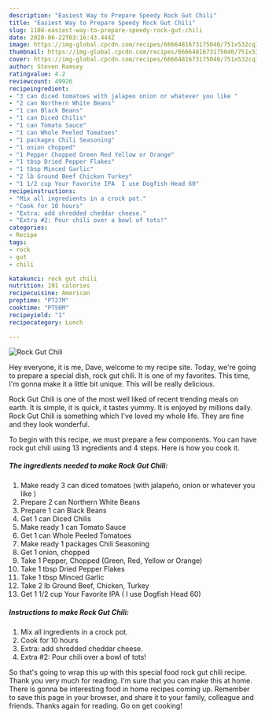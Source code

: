 ```yaml
---
description: "Easiest Way to Prepare Speedy Rock Gut Chili"
title: "Easiest Way to Prepare Speedy Rock Gut Chili"
slug: 1108-easiest-way-to-prepare-speedy-rock-gut-chili
date: 2020-06-22T03:16:43.444Z
image: https://img-global.cpcdn.com/recipes/6666481673175040/751x532cq70/rock-gut-chili-recipe-main-photo.jpg
thumbnail: https://img-global.cpcdn.com/recipes/6666481673175040/751x532cq70/rock-gut-chili-recipe-main-photo.jpg
cover: https://img-global.cpcdn.com/recipes/6666481673175040/751x532cq70/rock-gut-chili-recipe-main-photo.jpg
author: Steven Ramsey
ratingvalue: 4.2
reviewcount: 49926
recipeingredient:
- "3 can diced tomatoes with jalapeo onion or whatever you like "
- "2 can Northern White Beans"
- "1 can Black Beans"
- "1 can Diced Chilis"
- "1 can Tomato Sauce"
- "1 can Whole Peeled Tomatoes"
- "1 packages Chili Seasoning"
- "1 onion chopped"
- "1 Pepper Chopped Green Red Yellow or Orange"
- "1 tbsp Dried Pepper Flakes"
- "1 tbsp Minced Garlic"
- "2 lb Ground Beef Chicken Turkey"
- "1 1/2 cup Your Favorite IPA  I use Dogfish Head 60"
recipeinstructions:
- "Mix all ingredients in a crock pot."
- "Cook for 10 hours"
- "Extra: add shredded cheddar cheese."
- "Extra #2: Pour chili over a bowl of tots!"
categories:
- Recipe
tags:
- rock
- gut
- chili

katakunci: rock gut chili 
nutrition: 191 calories
recipecuisine: American
preptime: "PT27M"
cooktime: "PT50M"
recipeyield: "1"
recipecategory: Lunch

---
```



![Rock Gut Chili](https://img-global.cpcdn.com/recipes/6666481673175040/751x532cq70/rock-gut-chili-recipe-main-photo.jpg)

Hey everyone, it is me, Dave, welcome to my recipe site. Today, we're going to prepare a special dish, rock gut chili. It is one of my favorites. This time, I'm gonna make it a little bit unique. This will be really delicious.



Rock Gut Chili is one of the most well liked of recent trending meals on earth. It is simple, it is quick, it tastes yummy. It is enjoyed by millions daily. Rock Gut Chili is something which I've loved my whole life. They are fine and they look wonderful.


To begin with this recipe, we must prepare a few components. You can have rock gut chili using 13 ingredients and 4 steps. Here is how you cook it.

<!--inarticleads1-->

##### The ingredients needed to make Rock Gut Chili:

1. Make ready 3 can diced tomatoes (with jalapeño, onion or whatever you like )
1. Prepare 2 can Northern White Beans
1. Prepare 1 can Black Beans
1. Get 1 can Diced Chilis
1. Make ready 1 can Tomato Sauce
1. Get 1 can Whole Peeled Tomatoes
1. Make ready 1 packages Chili Seasoning
1. Get 1 onion, chopped
1. Take 1 Pepper, Chopped (Green, Red, Yellow or Orange)
1. Take 1 tbsp Dried Pepper Flakes
1. Take 1 tbsp Minced Garlic
1. Take 2 lb Ground Beef, Chicken, Turkey
1. Get 1 1/2 cup Your Favorite IPA ( I use Dogfish Head 60)




<!--inarticleads2-->

##### Instructions to make Rock Gut Chili:

1. Mix all ingredients in a crock pot.
1. Cook for 10 hours
1. Extra: add shredded cheddar cheese.
1. Extra #2: Pour chili over a bowl of tots!




So that's going to wrap this up with this special food rock gut chili recipe. Thank you very much for reading. I'm sure that you can make this at home. There is gonna be interesting food in home recipes coming up. Remember to save this page in your browser, and share it to your family, colleague and friends. Thanks again for reading. Go on get cooking!
